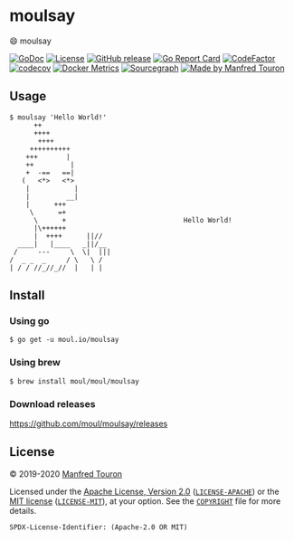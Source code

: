 # moulsay

:smile: moulsay

[![GoDoc](https://godoc.org/moul.io/moulsay?status.svg)](https://godoc.org/moul.io/moulsay)
[![License](https://img.shields.io/badge/license-Apache--2.0%20%2F%20MIT-%2397ca00.svg)](https://github.com/moul/golang-repo-template/blob/master/COPYRIGHT)
[![GitHub release](https://img.shields.io/github/release/moul/moulsay.svg)](https://github.com/moul/moulsay/releases)
[![Go Report Card](https://goreportcard.com/badge/moul.io/moulsay)](https://goreportcard.com/report/moul.io/moulsay)
[![CodeFactor](https://www.codefactor.io/repository/github/moul/moulsay/badge)](https://www.codefactor.io/repository/github/moul/moulsay)
[![codecov](https://codecov.io/gh/moul/moulsay/branch/master/graph/badge.svg)](https://codecov.io/gh/moul/moulsay)
[![Docker Metrics](https://images.microbadger.com/badges/image/moul/moulsay.svg)](https://microbadger.com/images/moul/moulsay)
[![Sourcegraph](https://sourcegraph.com/github.com/moul/moulsay/-/badge.svg)](https://sourcegraph.com/github.com/moul/moulsay?badge)
[![Made by Manfred Touron](https://img.shields.io/badge/made%20by-Manfred%20Touron-blue.svg?style=flat)](https://manfred.life/)


## Usage

```console
$ moulsay 'Hello World!'
      ++
      ++++
       ++++
     ++++++++++
    +++       |
    ++         |
    +  -==   ==|
   (   <*>   <*>
    |           |
    |         __|
    |      +++
     \      =+
      \      +                             Hello World!
      |\++++++
      |  ++++      ||//
  ____|   |____   _||/__
 /     ---     \  \|  |||
/  _ _  _     / \   \ /
| / / //_//_//  |   | |
```

## Install

### Using go

```console
$ go get -u moul.io/moulsay
```

### Using brew

```console
$ brew install moul/moul/moulsay
```

### Download releases

https://github.com/moul/moulsay/releases

## License

© 2019-2020 [Manfred Touron](https://manfred.life)

Licensed under the [Apache License, Version 2.0](https://www.apache.org/licenses/LICENSE-2.0) ([`LICENSE-APACHE`](LICENSE-APACHE)) or the [MIT license](https://opensource.org/licenses/MIT) ([`LICENSE-MIT`](LICENSE-MIT)), at your option. See the [`COPYRIGHT`](COPYRIGHT) file for more details.

`SPDX-License-Identifier: (Apache-2.0 OR MIT)`
